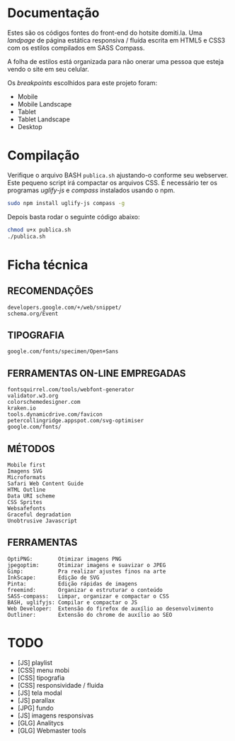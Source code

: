 
# Documentação

Estes são os códigos fontes do front-end do hotsite domiti.la. Uma *landpage* de página estática responsiva / fluída escrita em HTML5 e CSS3 com os estilos compilados em SASS Compass.

A folha de estilos está organizada para não onerar uma pessoa que esteja vendo o site em seu celular.

Os *breakpoints* escolhidos para este projeto foram:

- Mobile
- Mobile Landscape
- Tablet
- Tablet Landscape
- Desktop


# Compilação

Verifique o arquivo BASH `publica.sh` ajustando-o conforme seu webserver. Este pequeno script irá compactar os arquivos CSS. É necessário ter os programas *uglify-js* e *compass* instalados usando o npm.

``` bash
sudo npm install uglify-js compass -g
```
Depois basta rodar o seguinte código abaixo:

``` bash
chmod u+x publica.sh
./publica.sh
```


# Ficha técnica

## RECOMENDAÇÕES

	developers.google.com/+/web/snippet/
	schema.org/Event



## TIPOGRAFIA

	google.com/fonts/specimen/Open+Sans



## FERRAMENTAS ON-LINE EMPREGADAS

	fontsquirrel.com/tools/webfont-generator
	validator.w3.org
	colorschemedesigner.com
	kraken.io
	tools.dynamicdrive.com/favicon
	petercollingridge.appspot.com/svg-optimiser
	google.com/fonts/



## MÉTODOS

	Mobile first
	Imagens SVG
	Microformats
	Safari Web Content Guide
	HTML Outline
	Data URI scheme
	CSS Sprites
	Websafefonts
	Graceful degradation
	Unobtrusive Javascript



## FERRAMENTAS

	OptiPNG:        Otimizar imagens PNG
	jpegoptim:      Otimizar imagens e suavizar o JPEG
	Gimp:           Pra realizar ajustes finos na arte
	InkScape:       Edição de SVG
	Pinta:          Edição rápidas de imagens
	freemind:       Organizar e estruturar o conteúdo
	SASS-compass:   Limpar, organizar e compactar o CSS
	BASH, uglifyjs: Compilar e compactar o JS
	Web Developer:  Extensão do firefox de auxílio ao desenvolvimento
	Outliner:       Extensão do chrome de auxílio ao SEO


# TODO

- [JS]	playlist
- [CSS]	menu mobi
- [CSS]	tipografia
- [CSS]	responsividade / fluida
- [JS]	tela modal
- [JS]	parallax
- [JPG] fundo
- [JS]	imagens responsivas
- [GLG]	Analitycs
- [GLG]	Webmaster tools

